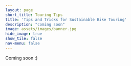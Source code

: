 ```yaml
---
layout: page
short_title: Touring Tips
title: 'Tips and Tricks for Sustainable Bike Touring'
description: "coming soon"
image: assets/images/banner.jpg
hide_image: true
show_tile: false
nav-menu: false
---
```


Coming soon :)